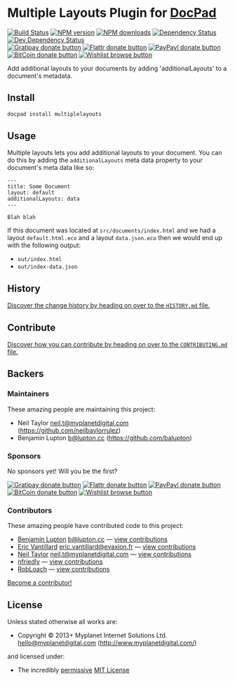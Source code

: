 # Multiple Layouts Plugin for [DocPad](http://docpad.org)

<!-- BADGES/ -->

[![Build Status](https://img.shields.io/travis/docpad/docpad-plugin-multiplelayouts/master.svg)](http://travis-ci.org/docpad/docpad-plugin-multiplelayouts "Check this project's build status on TravisCI")
[![NPM version](https://img.shields.io/npm/v/docpad-plugin-multiplelayouts.svg)](https://npmjs.org/package/docpad-plugin-multiplelayouts "View this project on NPM")
[![NPM downloads](https://img.shields.io/npm/dm/docpad-plugin-multiplelayouts.svg)](https://npmjs.org/package/docpad-plugin-multiplelayouts "View this project on NPM")
[![Dependency Status](https://img.shields.io/david/docpad/docpad-plugin-multiplelayouts.svg)](https://david-dm.org/docpad/docpad-plugin-multiplelayouts)
[![Dev Dependency Status](https://img.shields.io/david/dev/docpad/docpad-plugin-multiplelayouts.svg)](https://david-dm.org/docpad/docpad-plugin-multiplelayouts#info=devDependencies)<br/>
[![Gratipay donate button](https://img.shields.io/gratipay/docpad.svg)](https://www.gratipay.com/docpad/ "Donate weekly to this project using Gratipay")
[![Flattr donate button](https://img.shields.io/badge/flattr-donate-yellow.svg)](http://flattr.com/thing/344188/balupton-on-Flattr "Donate monthly to this project using Flattr")
[![PayPayl donate button](https://img.shields.io/badge/paypal-donate-yellow.svg)](https://www.paypal.com/cgi-bin/webscr?cmd=_s-xclick&hosted_button_id=QB8GQPZAH84N6 "Donate once-off to this project using Paypal")
[![BitCoin donate button](https://img.shields.io/badge/bitcoin-donate-yellow.svg)](https://coinbase.com/checkouts/9ef59f5479eec1d97d63382c9ebcb93a "Donate once-off to this project using BitCoin")
[![Wishlist browse button](https://img.shields.io/badge/wishlist-donate-yellow.svg)](http://amzn.com/w/2F8TXKSNAFG4V "Buy an item on our wishlist for us")

<!-- /BADGES -->


Add additional layouts to your documents by adding 'additionalLayouts' to a document's metadata. 


## Install

``` bash
docpad install multiplelayouts
```


## Usage
Multiple layouts lets you add additional layouts to your document. You can do this by adding the `additionalLayouts` meta data property to your document's meta data like so:

```
---
title: Some Document
layout: default
additionalLayouts: data
---

Blah blah
```

If this document was located at `src/documents/index.html` and we had a layout `default.html.eco` and a layout `data.json.eco` then we would end up with the following output:

- `out/index.html`
- `out/index-data.json`


<!-- HISTORY/ -->

## History
[Discover the change history by heading on over to the `HISTORY.md` file.](https://github.com/docpad/docpad-plugin-multiplelayouts/blob/master/HISTORY.md#files)

<!-- /HISTORY -->


<!-- CONTRIBUTE/ -->

## Contribute

[Discover how you can contribute by heading on over to the `CONTRIBUTING.md` file.](https://github.com/docpad/docpad-plugin-multiplelayouts/blob/master/CONTRIBUTING.md#files)

<!-- /CONTRIBUTE -->


<!-- BACKERS/ -->

## Backers

### Maintainers

These amazing people are maintaining this project:

- Neil Taylor <neil.t@myplanetdigital.com> (https://github.com/neilbaylorrulez)
- Benjamin Lupton <b@lupton.cc> (https://github.com/balupton)

### Sponsors

No sponsors yet! Will you be the first?

[![Gratipay donate button](https://img.shields.io/gratipay/docpad.svg)](https://www.gratipay.com/docpad/ "Donate weekly to this project using Gratipay")
[![Flattr donate button](https://img.shields.io/badge/flattr-donate-yellow.svg)](http://flattr.com/thing/344188/balupton-on-Flattr "Donate monthly to this project using Flattr")
[![PayPayl donate button](https://img.shields.io/badge/paypal-donate-yellow.svg)](https://www.paypal.com/cgi-bin/webscr?cmd=_s-xclick&hosted_button_id=QB8GQPZAH84N6 "Donate once-off to this project using Paypal")
[![BitCoin donate button](https://img.shields.io/badge/bitcoin-donate-yellow.svg)](https://coinbase.com/checkouts/9ef59f5479eec1d97d63382c9ebcb93a "Donate once-off to this project using BitCoin")
[![Wishlist browse button](https://img.shields.io/badge/wishlist-donate-yellow.svg)](http://amzn.com/w/2F8TXKSNAFG4V "Buy an item on our wishlist for us")

### Contributors

These amazing people have contributed code to this project:

- [Benjamin Lupton](https://github.com/balupton) <b@lupton.cc> — [view contributions](https://github.com/docpad/docpad-plugin-multiplelayouts/commits?author=balupton)
- [Eric Vantillard](https://github.com/evantill) <eric.vantillard@evaxion.fr> — [view contributions](https://github.com/docpad/docpad-plugin-multiplelayouts/commits?author=evantill)
- [Neil Taylor](https://github.com/neilbaylorrulez) <neil.t@myplanetdigital.com> — [view contributions](https://github.com/docpad/docpad-plugin-multiplelayouts/commits?author=neilbaylorrulez)
- [nfriedly](https://github.com/nfriedly) — [view contributions](https://github.com/docpad/docpad-plugin-multiplelayouts/commits?author=nfriedly)
- [RobLoach](https://github.com/RobLoach) — [view contributions](https://github.com/docpad/docpad-plugin-multiplelayouts/commits?author=RobLoach)

[Become a contributor!](https://github.com/docpad/docpad-plugin-multiplelayouts/blob/master/CONTRIBUTING.md#files)

<!-- /BACKERS -->


<!-- LICENSE/ -->

## License

Unless stated otherwise all works are:

- Copyright &copy; 2013+ Myplanet Internet Solutions Ltd. <hello@myplanetdigital.com> (http://www.myplanetdigital.com/)

and licensed under:

- The incredibly [permissive](http://en.wikipedia.org/wiki/Permissive_free_software_licence) [MIT License](http://opensource.org/licenses/mit-license.php)

<!-- /LICENSE -->


